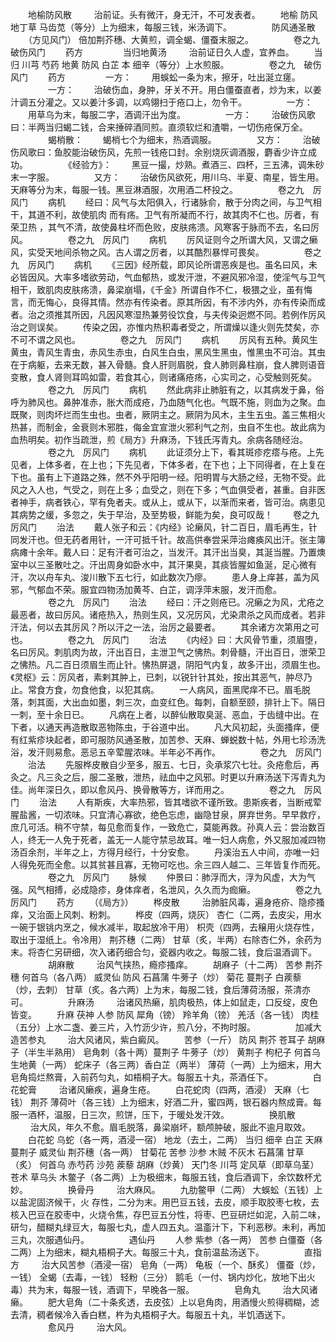 <!-- { "loadSidebar": true } -->
　　地榆防风散
　　 治前证。头有微汗，身无汗，不可发表者。
　　地榆 防风 地丁草 马齿苋（等分）上为细末，每服三钱，米汤调下。
　　
　　防风通圣散
　　（方见风门） 倍加荆芥穗、大黄煎，调全蝎、僵蚕末服之。
　　
　　卷之九　破伤风门
　　药方
　　
　　当归地黄汤
　　 治前证日久人虚，宜养血。
　　当归 川芎 芍药 地黄 防风 白芷 本 细辛（等分）上水煎服。
　　
　　卷之九　破伤风门
　　药方
　　
　　一方：
　　用蜈蚣一条为末，擦牙，吐出涎立瘥。
　　
　　一方：
　　治破伤血，身肿，牙关不开。用白僵蚕直者，炒为末，以姜汁调五分灌之。又以姜汁多调，以鸡翎扫于疮口上，勿令干。
　　
　　一方：
　　用草乌为末，每服二字，酒调汗出为度。
　　
　　一方：
　　治破伤风歌曰：半两当归蝎二钱，合来捶碎酒同煎。直须软烂和渣嚼，一切伤疮保万全。
　　
　　蝎梢散：
　　蝎梢七个为细末，热酒调服。
　　
　　又方：
　　治破伤风歌曰：鱼胶能治破伤风，先煎一钱疮口封。余别烧灰调酒服，麝香少许立成功。
　　
　　《经验方》：
　　黑豆一撮，炒熟。煮酒三、四杯，三五沸，调朱砂末一字服。
　　
　　又方：
　　治破伤风欲死，用川乌、半夏、南星，皆生用。天麻等分为末，每服一钱。黑豆淋酒服，次用酒二杯投之。
　　
　　卷之九　厉风门
　　病机
　　经曰：风气与太阳俱入，行诸脉俞，散于分肉之间，与卫气相干，其道不利，故使肌肉 而有疡。卫气有所凝而不行，故其肉不仁也。厉者，有荣卫热 ，其气不清，故使鼻柱坏而色败，皮肤疡溃。风寒客于脉而不去，名曰厉风。
　　
　　卷之九　厉风门
　　病机
　　厉风证则今之所谓大风，又谓之癞风，实受天地间杀物之风。古人谓之厉者，以其酷烈暴悍可畏矣。
　　
　　卷之九　厉风门
　　病机
　　《三因》经所载，即风论所谓恶疾是也。虽名曰风，未必皆因风。大率多嗜欲劳动，气血郁热，或发汗泄，不避风邪冷湿，使淫气与卫气相干，致肌肉皮肤疡溃，鼻梁崩塌，《千金》所谓自作不仁，极猥之业，虽有悔言，而无悔心，良得其情。然亦有传染者。原其所因，有不涉内外，亦有传染而成者。治之须推其所因，凡因风寒湿热兼劳役饮食，与夫传染迥燃不同。若例作厉风治之则误矣。
　　传染之因，亦惟内热积毒者受之，所谓燥以逢火则先焚矣，亦不可不谓之风也。
　　
　　卷之九　厉风门
　　病机
　　厉风有五种。黄风生黄虫，青风生青虫，赤风生赤虫，白风生白虫，黑风生黑虫，惟黑虫不可治。其虫在于病躯，去来无数，甚入骨髓。食人肝则眉脱，食人肺则鼻柱崩，食人脾则语音变散，食人肾则耳鸣如雷，若食其心，则诸痛疮疡，心实司之，心受触则死矣。
　　
　　卷之九　厉风门
　　病机
　　然此病非止肺脏有之，以其病发于鼻，俗呼为肺风也。鼻肿准赤，胀大而成疮，乃血随气化也。气既不施，则血为之聚。血既聚，则肉坏烂而生虫也。虫者，厥阴主之。厥阴为风木，主生五虫。盖三焦相火热甚，而制金，金衰则木邪胜，侮金宜宣泄火邪利气之剂，虫自不生也。故此病为血热明矣。初作当疏泄，煎《局方》升麻汤，下钱氏泻青丸。余病各随经治。
　　
　　卷之九　厉风门
　　病机
　　此证须分上下，看其斑疹疙瘩与疮。上先见者，上体多者，在上也；下先见者，下体多者，在下也；上下同得者，在上复在下也。虽有上下道路之殊，然不外乎阳明一经。阳明胃与大肠之经，无物不受。此风之入人也，气受之，则在上多；血受之，则在下多；气血俱受者，甚重。自非医者神手，病者铁心，罕有免者夫。或从上，或从下，以渐而来者，皆可治。病患见其病势之缓，多忽之，失于早治，及至势极，鲜能为矣，良可叹哉！
　　卷之九　厉风门
　　治法
　　戴人张子和云：《内经》论癞风，针二百日，眉毛再生，针同发汗也。但无药者用针，一汗可抵千针。故高供奉尝采萍治瘫痪风出汗。张主簿病瘫十余年。戴人曰：足有汗者可治之，当发汗。其汗出当臭，其涎当腥。乃置燠室中以三圣散吐之。汗出周身如卧水中，其汗果臭，其痰皆腥如鱼涎，足心微有汗，次以舟车丸、浚川散下五七行，如此数次乃瘳。
　　患人身上痒甚，盖为风邪，气郁血不荣。服宜四物汤加黄芩、白芷，调浮萍末服，发汗而愈。
　　
　　卷之九　厉风门
　　治法
　　经曰：汗之则疮已。况癞之为风，尤疮之最恶者，故曰厉风。诸疮热入，热则生风，又况厉风，尤染肃杀之风而成者。若非汗法，何以去其厉风？所以汗之一法，治厉之最要者。
　　其余诸方次第用之可也。
　　
　　卷之九　厉风门
　　治法
　　《内经》曰：大风骨节重，须眉堕，名曰厉风。刺肌肉为故，汗出百日，主泄卫气之怫热。刺骨髓，汗出百日，泄荣卫之怫热。凡二百日须眉生而止针。怫热屏退，阴阳气内复，故多汗出，须眉生也。《灵枢》云：厉风者，素剌其肿上，已刺，以锐针针其处，按出其恶气，肿尽乃止。常食方食，勿食他食，以犯其病。
　　一人病风，面黑爬痒不已。眉毛脱落，刺其面，大出血如墨，刺三次，血变红色。每刺，自额至颐，排针上下。隔日一刺，至十余日已。
　　凡病在上者，以醉仙散取臭涎、恶血，于齿缝中出。在下者，以通天再造散取恶物陈虫，于谷道中出。
　　凡大风初起，头面搔痒，便有红紫疹块起者，即可服防风通圣散，加苦参、天麻、蝉蜕数十帖，外用七珍汤洗浴，发汗则易愈。恶忌五辛荤腥浓味。半年必不再作。
　　
　　卷之九　厉风门
　　治法
　　先服桦皮散自少至多，服五、七日，灸承浆穴七壮。灸疮愈后，再灸之。凡三灸之后，服二圣散，泄热，祛血中之风邪。时更以升麻汤送下泻青丸为佳。尚年深日久，即以愈风丹、换骨散等方，详而用之。
　　
　　卷之九　厉风门
　　治法
　　人有斯疾，大率热邪，皆其嗜欲不谨所致。患斯疾者，当断戒荤腥盐酱，一切浓味。只宜清心寡欲，绝色忘虑，幽隐甘泉，屏弃世务。早早救疗，庶几可活。稍不守禁，每见愈而复作，一致危亡，莫能再救。孙真人云：尝治数百人，终无一人免于死者，盖无一人能守禁忌故耳。唯一妇人病愈，外又服加减四物汤百余剂，半年之上，方得月经行，十分安愈。
　　丹溪治五人中间，亦唯一妇人得免死而全愈。以其贫甚且寡，无物可吃也。余三四人越二、三年皆复作而死。
　　
　　卷之九　厉风门
　　脉候
　　仲景曰：肺浮而大，浮为风虚，大为气强。风气相搏，必成隐疹，身体痒者，名泄风，久久而为痂癞。
　　
　　卷之九　厉风门
　　药方
　　（《局方》）
　　桦皮散
　　 治肺脏风毒，遍身疮疥、隐疹搔痒，又治面上风刺、粉刺。
　　桦皮（四两，烧灰） 杏仁（二两，去皮尖，用水一碗于银铫内烹之，候水减半，取起放冷干用） 枳壳（四两，去穣用火烧存性，取出于湿纸上。令冷用） 荆芥穗（二两） 甘草（炙，半两）右除杏仁外，余药为末。将杏仁另研细，次入诸药细合匀，瓷器内收之。每服二钱，食后温酒调下。
　　
　　胡麻散
　　 治风气挟热，瘾疹搔痒。
　　胡麻子（十二两） 苦参 荆芥穗 何首乌（各八两） 威灵仙 防风 石菖蒲 牛蒡子（炒） 菊花 蔓荆子 白蒺藜（炒，去刺） 甘草（炙。各六两）上为末，每服二钱，食后薄荷汤服，茶清亦可。
　　
　　升麻汤
　　 治诸风热癞，肌肉极热，体上如鼠走，口反绽，皮色皆变。
　　升麻 茯神 人参 防风 犀角（镑） 羚羊角（镑） 羌活（各一钱） 肉桂（五分）上水二盏、姜三片，入竹沥少许，煎八分，不拘时服。
　　
　　加减大造苦参丸
　　 治大风诸风，紫白癜风。
　　苦参（一斤） 防风 荆芥 苍耳子 胡麻子（半生半熟用） 皂角刺（各十两）蔓荆子 牛蒡子（炒） 黄荆子 枸杞子 何首乌 生地黄（一两） 蛇床子（各三两）香白芷（两半） 薄荷（一两）上为细末，用大皂角捣烂熬膏，入前药匀丸，如梧桐子大。每服五十丸，茶酒任下。
　　
　　白花蛇膏
　　 治诸风癞疾，遍身生疮。
　　白花蛇肉（四两，酒浸） 天麻（七钱） 荆芥 薄荷叶（各三钱）上为细末，好酒二升，蜜四两，银石器内熬成膏。每服一酒杯，温服，日三次，煎饼，压下，于暖处发汗效。
　　
　　换肌散
　　 治大风，年久不愈。眉毛脱落，鼻梁崩坏，额颅肿破，服此不逾月取效。
　　白花蛇 乌蛇（各一两，酒浸一宿） 地龙（去土，二两） 当归 细辛 白芷 天麻蔓荆子 威灵仙 荆芥穗（各一两） 甘菊花 苦参 沙参 木贼 不灰木 石菖蒲 甘草（炙） 何首乌 赤芍药 沙苑 蒺藜 胡麻（炒黄） 天门冬 川芎 定风草（即草乌茎）苍术 草乌头 木鳖子（各二两）上为极细末，每服五钱，食后酒调下，余饮数杯尤妙。
　　
　　换骨丹
　　 治大麻风。
　　九肋鳖甲（二两） 大蜈蚣（五钱）上以盐泥固济候干，火 存性，二分为末。用巴豆五钱，去皮，顺手取胶枣七枚，去核入巴豆在胶枣中，火烧令焦，存巴豆五分性，将枣、巴豆研烂如泥，入前二味，研匀，醋糊丸绿豆大，每服七丸，虚人四五丸。温齑汁下，下利恶秽。未利，再加三丸，次服遇仙丹。
　　
　　遇仙丹
　　人参 紫参（各一两） 苦参 白僵蚕（各二两）上为细末，糊丸梧桐子大。每服三十丸，食前温盐汤送下。
　　
　　直指方
　　 治大风苦参（酒浸一宿） 皂角（一两） 龟板（一个、酥炙） 僵蚕（炒，一钱） 全蝎（去毒，一钱） 轻粉（三分） 鹅毛（一付、锅内炒化，放地下出火毒）共为末，每服一钱，酒调下，早晚各一服。
　　
　　皂角丸
　　 治大风诸癞。
　　肥大皂角（二十条炙透，去皮弦）上以皂角肉，用酒慢火煎得稠糊，滤去清，稠者候冷入香白糕，杵为丸梧桐子大。每服五十丸，半饥酒送下。
　　
　　愈风丹
　　 治大风。
